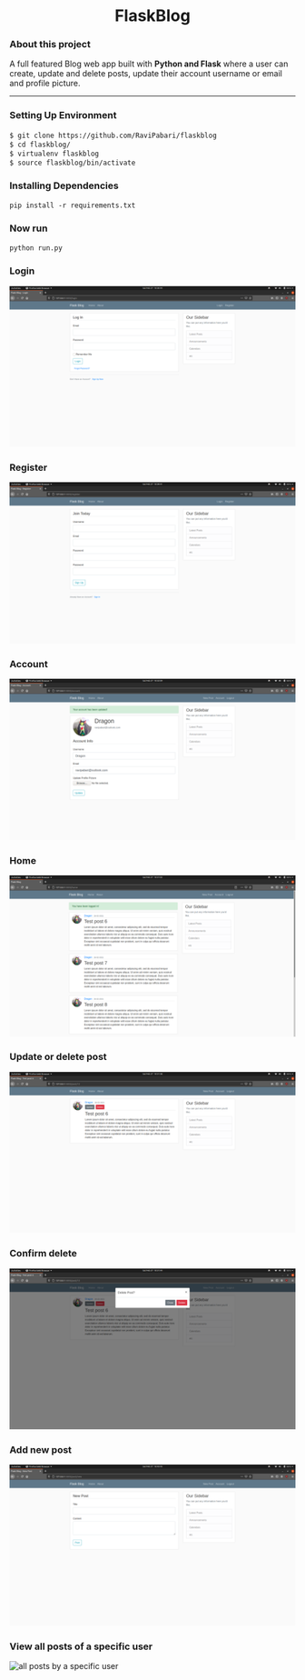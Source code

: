 <h1 align="center">FlaskBlog</h1>

### About this project
A full featured Blog web app built with **Python and Flask** where a user can create, update and delete posts, 
update their account username or email and profile picture.

<hr>

### Setting Up Environment

```
$ git clone https://github.com/RaviPabari/flaskblog
$ cd flaskblog/
$ virtualenv flaskblog
$ source flaskblog/bin/activate
```
### Installing Dependencies
```
pip install -r requirements.txt
```
### Now run
```
python run.py
```
### Login
![login](https://raw.githubusercontent.com/RaviPabari/flaskblog/master/screenshots/login.png)
### Register
![register](https://github.com/RaviPabari/flaskblog/blob/master/screenshots/register.png)
### Account
![account](https://raw.githubusercontent.com/RaviPabari/flaskblog/master/screenshots/account.png)
### Home
![home](https://github.com/RaviPabari/flaskblog/blob/master/screenshots/home.png)
### Update or delete post
![update/delete](https://github.com/RaviPabari/flaskblog/blob/master/screenshots/viewpost.png)
### Confirm delete
![confirm delete](https://github.com/RaviPabari/flaskblog/blob/master/screenshots/confirm_delete.png)
### Add new post
![update/new post](https://github.com/RaviPabari/flaskblog/blob/master/screenshots/new_post.png)
### View all posts of a specific user
![all posts by a specific user]()
